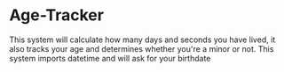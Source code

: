 # Age-Tracker
This system will calculate how many days and seconds you have lived, it also tracks your age and determines whether you're a minor or not.
This system imports datetime and will ask for your birthdate
